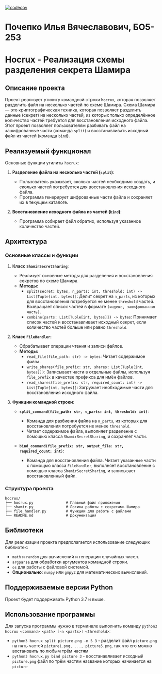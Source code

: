 [![codecov](https://codecov.io/gh/Pocepko/hocrux/graph/badge.svg?token=G7BMEY30U1)](https://codecov.io/gh/Pocepko/hocrux)

# Почепко Илья Вячеславович, БО5-253

# Hocrux - Реализация схемы разделения секрета Шамира

## Описание проекта
Проект реализует утилиту командной строки `hocrux`, которая позволяет разделить файл на несколько частей по схеме Шамира. Схема Шамира — это криптографическая техника, которая позволяет разделить данные (секрет) на несколько частей, из которых только определённое количество частей требуется для восстановления исходного файла. Этот проект позволяет пользователям разбивать файл на зашифрованные части (команда `split`) и восстанавливать исходный файл из частей (команда `bind`).

## Реализуемый функционал
Основные функции утилиты `hocrux`:
1. **Разделение файла на несколько частей (`split`)**:
   - Пользователь указывает, сколько частей необходимо создать, и сколько частей потребуется для восстановления исходного файла.
   - Программа генерирует шифрованные части файла и сохраняет их в текущем каталоге.

2. **Восстановление исходного файла из частей (`bind`)**:
   - Программа собирает файл обратно, используя указанное количество частей.

## Архитектура
### Основные классы и функции
1. **Класс `ShamirSecretSharing`**:
   - Реализует основные методы для разделения и восстановления секретов по схеме Шамира.
   - **Методы:**
     - `split(secret: bytes, n_parts: int, threshold: int) -> List[Tuple[int, bytes]]`: Делит секрет на `n_parts`, из которых для восстановления потребуется не менее `threshold` частей. Возвращает список частей в формате `(индекс, зашифрованная часть)`.
     - `combine(parts: List[Tuple[int, bytes]]) -> bytes`: Принимает список частей и восстанавливает исходный секрет, если количество частей больше или равно `threshold`.

2. **Класс `FileHandler`**:
   - Обрабатывает операции чтения и записи файлов.
   - **Методы:**
     - `read_file(file_path: str) -> bytes`: Читает содержимое файла.
     - `write_shares(file_prefix: str, shares: List[Tuple[int, bytes]])`: Записывает части в отдельные файлы, используя `file_prefix` в качестве префикса для имён файлов.
     - `read_shares(file_prefix: str, required_count: int) -> List[Tuple[int, bytes]]`: Загружает необходимые части для восстановления исходного файла.

3. **Функции командной строки**:
   - **`split_command(file_path: str, n_parts: int, threshold: int)`**:
     - Команда для разбиения файла на `n_parts`, из которых для восстановления потребуется не менее `threshold`.
     - Читает содержимое файла, выполняет разделение с помощью класса `ShamirSecretSharing`, и сохраняет части.

   - **`bind_command(file_prefix: str, output_file: str, required_count: int)`**:
     - Команда для восстановления файла. Читает указанные части с помощью класса `FileHandler`, выполняет восстановление с помощью класса `ShamirSecretSharing`, и записывает восстановленный файл.

### Структура проекта
```plaintext
hocrux/
├── hocrux.py               # Главный файл приложения
├── shamir.py               # Логика работы с секретами Шамира
├── file_handler.py         # Функции для работы с файлами
└── README.md               # Документация
```

## Библиотеки
Для реализации проекта предполагается использование следующих библиотек:
   - `math` и `random` для вычислений и генерации случайных чисел. 
   - `argparse` для обработки аргументов командной строки.
   - `os` для работы с файловой системой.
   - **Опционально**: `numpy` или `gmpy2` для математических вычислений.

## Поддерживаемые версии Python
Проект будет поддерживать Python 3.7 и выше.


## Использование программы
Для запуска программы нужно в терминале выполнить команду `python3 hocrux <command> <path> [-n <parts>] <threshold>`:
   - `python3 hocrux split picture.png -n 5 3` - разделит файл `picture.png` на пять частей `picture1.png, ..., picture5.png`, так что его можно востановить по любым трём частям
   - `python3 hocrux.py bind picture 3` - восстанавливает исходный `picture.png` файл по трём частям название которых начинается на `picture`



